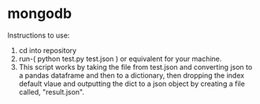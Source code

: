 # mongodb
 
Instructions to use:


1) cd into repository
2) run-( python test.py test.json ) or equivalent for your machine.
3) This script works by taking the file from test.json and converting json to a pandas dataframe and then to a dictionary, then dropping the index default vlaue and  outputting the dict to a json object by creating a file called, "result.json".
